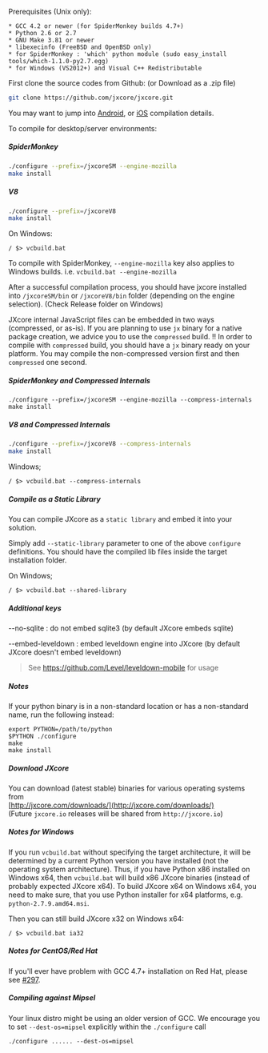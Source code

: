 Prerequisites (Unix only):

    * GCC 4.2 or newer (for SpiderMonkey builds 4.7+)
    * Python 2.6 or 2.7
    * GNU Make 3.81 or newer
    * libexecinfo (FreeBSD and OpenBSD only)
    * for SpiderMonkey : 'which' python module (sudo easy_install tools/which-1.1.0-py2.7.egg)
    * for Windows (VS2012+) and Visual C++ Redistributable

First clone the source codes from Github: (or Download as a .zip file)
```bash
git clone https://github.com/jxcore/jxcore.git
```

You may want to jump into [Android](Android_Compile.md), or [iOS](iOS_Compile.md) compilation details.

To compile for desktop/server environments:

##### SpiderMonkey
```bash
./configure --prefix=/jxcoreSM --engine-mozilla
make install
```

##### V8
```bash
./configure --prefix=/jxcoreV8
make install
```

On Windows:

```
/ $> vcbuild.bat
```

To compile with SpiderMonkey, `--engine-mozilla` key also applies to Windows builds. i.e. `vcbuild.bat --engine-mozilla`

After a successful compilation process, you should have jxcore installed into `/jxcoreSM/bin` or `/jxcoreV8/bin` folder (depending on the engine selection). (Check Release folder on Windows)

JXcore internal JavaScript files can be embedded in two ways (compressed, or as-is). If you are planning to use `jx` binary for a native package creation, we advice you to use the `compressed` build. !! In order to compile with `compressed` build, you should have a `jx` binary ready on your platform. You may compile the non-compressed version first and then `compressed` one second.

##### SpiderMonkey and Compressed Internals
```
./configure --prefix=/jxcoreSM --engine-mozilla --compress-internals
make install
```

##### V8 and Compressed Internals
```bash
./configure --prefix=/jxcoreV8 --compress-internals
make install
```

Windows;
```
/ $> vcbuild.bat --compress-internals
```

##### Compile as a Static Library 
You can compile JXcore as a `static library` and embed it into your solution.

Simply add `--static-library` parameter to one of the above `configure` definitions. You should have the compiled lib files inside the target installation folder. 

On Windows;
```
/ $> vcbuild.bat --shared-library
```

##### Additional keys

--no-sqlite : do not embed sqlite3 (by default JXcore embeds sqlite)

--embed-leveldown : embed leveldown engine into JXcore (by default JXcore doesn't embed leveldown)
> See https://github.com/Level/leveldown-mobile for usage


##### Notes
If your python binary is in a non-standard location or has a
non-standard name, run the following instead:

    export PYTHON=/path/to/python
    $PYTHON ./configure
    make
    make install

##### Download JXcore 
You can download (latest stable) binaries for various operating systems from  
[http://jxcore.com/downloads/](http://jxcore.com/downloads/)  
(Future `jxcore.io` releases will be shared from `http://jxcore.io`)

##### Notes for Windows

If you run `vcbuild.bat` without specifying the target architecture, it will be determined by a current Python version you have installed (not the operating system architecture).
Thus, if you have Python x86 installed on Windows x64, then `vcbuild.bat` will build x86 JXcore binaries (instead of probably expected JXcore x64).
To build JXcore x64 on Windows x64, you need to make sure, that you use Python installer for x64 platforms, e.g. `python-2.7.9.amd64.msi`.

Then you can still build JXcore x32 on Windows x64:

```
/ $> vcbuild.bat ia32
```

##### Notes for CentOS/Red Hat

If you'll ever have problem with GCC 4.7+ installation on Red Hat, please see [#297](https://github.com/jxcore/jxcore/issues/297).

##### Compiling against Mipsel

Your linux distro might be using an older version of GCC. We encourage you to set `--dest-os=mipsel` explicitly within 
the  `./configure` call

```
./configure ...... --dest-os=mipsel
```